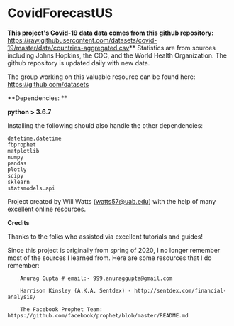 # CovidForecastUS

**This project's Covid-19 data data comes from this github repository:**
https://raw.githubusercontent.com/datasets/covid-19/master/data/countries-aggregated.csv**
  Statistics are from sources including Johns Hopkins, the CDC, and the World Health Organization.
  The github repository is updated daily with new data.
  
  The group working on this valuable resource can be found here:
    https://github.com/datasets



**Dependencies: **
  
  **python > 3.6.7**

  Installing the following should also handle the other dependencies:

    datetime.datetime
    fbprophet 
    matplotlib 
    numpy 
    pandas 
    plotly
    scipy
    sklearn
    statsmodels.api


Project created by Will Watts (watts57@uab.edu) with the help of many excellent online resources.

**Credits**

Thanks to the  folks who assisted via excellent tutorials and guides!

  Since this project is originally from spring of 2020, I no longer remember most of the sources I
  learned from. Here are some resources that I do remember:
        
        Anurag Gupta # email:- 999.anuraggupta@gmail.com
        
        Harrison Kinsley (A.K.A. Sentdex) - http://sentdex.com/financial-analysis/
        
        The Facebook Prophet Team: https://github.com/facebook/prophet/blob/master/README.md
        
       


